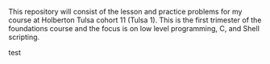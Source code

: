 This repository will consist of the lesson and practice problems for my course at Holberton Tulsa cohort 11 (Tulsa 1). This is the first trimester of the foundations course and the focus is on low level programming, C, and Shell scripting. 


test
